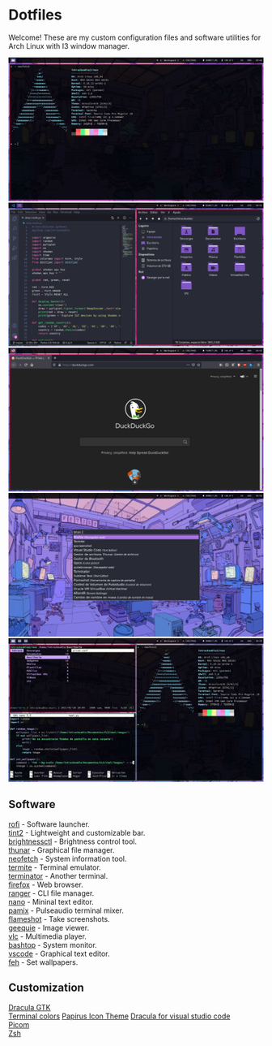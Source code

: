 # Dotfiles 
Welcome! These are my custom configuration files and software utilities for Arch Linux with I3 window manager.

![Screenshot](/Screenshots/1.png)
![Screenshot](/Screenshots/2.png)
![Screenshot](/Screenshots/3.png)
![Screenshot](/Screenshots/4.png)
![Screenshot](/Screenshots/5.png)

## Software

[rofi](ttps://wiki.archlinux.org/index.php/Rofi) - Software launcher.    
[tint2](https://wiki.archlinux.org/index.php/Tint2) - Lightweight and customizable bar.  
[brightnessctl](https://aur.archlinux.org/packages/brightnessctl-git/) - Brightness control tool.  
[thunar](https://wiki.archlinux.org/index.php/Thunar) - Graphical file manager.  
[neofetch](https://github.com/dylanaraps/neofetch) - System information tool.  
[termite](https://wiki.archlinux.org/index.php/Termite) - Terminal emulator.  
[terminator](https://wiki.archlinux.org/index.php/Terminator) - Another terminal.  
[firefox](https://wiki.archlinux.org/index.php/Firefox) - Web browser.  
[ranger](https://wiki.archlinux.org/index.php/Ranger) - CLI file manager.  
[nano](https://wiki.archlinux.org/index.php/Nano) - Mininal text editor.  
[pamix](https://aur.archlinux.org/packages/pamix-git/) - Pulseaudio terminal mixer.  
[flameshot](https://wiki.archlinux.org/index.php/Flameshot) - Take screenshots.  
[geequie](https://archlinux.org/packages/extra/x86_64/geeqie/) - Image viewer.  
[vlc](https://wiki.archlinux.org/index.php/VLC_media_player) - Multimedia player.  
[bashtop](https://github.com/aristocratos/bashtop) - System monitor.  
[vscode](https://wiki.archlinux.org/index.php/Visual_Studio_Code) - Graphical text editor.  
[feh](https://wiki.archlinux.org/index.php/Feh) - Set wallpapers.  

## Customization

[Dracula GTK](https://draculatheme.com/gtk/)  
[Terminal colors](https://draculatheme.com/terminal/)
[Papirus Icon Theme](https://github.com/PapirusDevelopmentTeam/papirus-icon-theme)
[Dracula for visual studio code](https://draculatheme.com/visual-studio-code/)  
[Picom](https://wiki.archlinux.org/index.php/Picom)  
[Zsh](/https://wiki.archlinux.org/index.php/Zsh)

